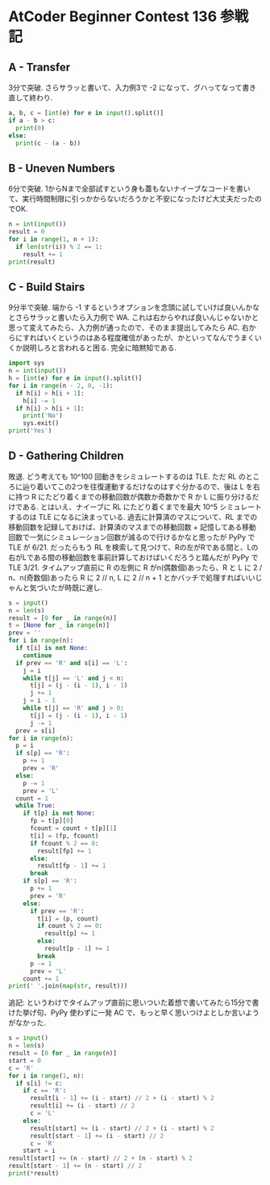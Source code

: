 # AtCoder Beginner Contest 136 参戦記

## A - Transfer

3分で突破. さらサラッと書いて、入力例3で -2 になって、グハってなって書き直して終わり.

```python
a, b, c = [int(e) for e in input().split()]
if a - b > c:
  print(0)
else:
  print(c - (a - b))
```

## B - Uneven Numbers

6分で突破. 1からNまで全部試すという身も蓋もないナイーブなコードを書いて、実行時間制限に引っかからないだろうかと不安になったけど大丈夫だったのでOK.

```python
n = int(input())
result = 0
for i in range(1, n + 1):
  if len(str(i)) % 2 == 1:
    result += 1
print(result)
```

## C - Build Stairs

9分半で突破. 端から -1 するというオプションを念頭に試していけば良いんかなとさらサラッと書いたら入力例で WA. これは右からやれば良いんじゃないかと思って変えてみたら、入力例が通ったので、そのまま提出してみたら AC. 右からにすればいくというのはある程度確信があったが、かといってなんでうまくいくか説明しろと言われると困る. 完全に暗黙知である.

```python
import sys
n = int(input())
h = [int(e) for e in input().split()]
for i in range(n - 2, 0, -1):
  if h[i] > h[i + 1]:
    h[i] -= 1
  if h[i] > h[i + 1]:
    print('No')
    sys.exit()
print('Yes')
```

## D - Gathering Children

敗退. どう考えても 10^100 回動きをシミュレートするのは TLE. ただ RL のところに辿り着いてこの2つを往復運動するだけなのはすぐ分かるので、後は L を右に持つ R にたどり着くまでの移動回数が偶数か奇数かで R か L に振り分けるだけである. とはいえ、ナイーブに RL にたどり着くまでを最大 10^5 シミュレートするのは TLE になるに決まっている. 過去に計算済のマスについて、RL までの移動回数を記録しておけば、計算済のマスまでの移動回数 + 記憶してある移動回数で一気にシミュレーション回数が減るので行けるかなと思ったが PyPy で TLE が 6/21. だったらもう RL を検索して見つけて、Rの左がRである間と、Lの右がLである間の移動回数を事前計算しておけばいくだろうと踏んだが PyPy で TLE 3/21. タイムアップ直前に R の左側に R がn(偶数個)あったら、R と L に 2 / n、n(奇数個)あったら R に 2 // n, L に 2 // n + 1 とかバッチで処理すればいいじゃんと気づいたが時既に遅し.

```python
s = input()
n = len(s)
result = [0 for _ in range(n)]
t = [None for _ in range(n)]
prev = ''
for i in range(n):
  if t[i] is not None:
    continue
  if prev == 'R' and s[i] == 'L':
    j = i
    while t[j] == 'L' and j < n:
      t[j] = (j - (i - 1), i - 1)
      j += 1
    j = i - 1
    while t[j] == 'R' and j > 0:
      t[j] = (j - (i - 1), i - 1)
      j -= 1
  prev = s[i]
for i in range(n):
  p = i
  if s[p] == 'R':
    p += 1
    prev = 'R'
  else:
    p -= 1
    prev = 'L'
  count = 1
  while True:
    if t[p] is not None:
      fp = t[p][0]
      fcount = count + t[p][1]
      t[i] = (fp, fcount)
      if fcount % 2 == 0:
        result[fp] += 1
      else:
        result[fp - 1] += 1
      break
    if s[p] == 'R':
      p += 1
      prev = 'R'
    else:
      if prev == 'R':
        t[i] = (p, count)
        if count % 2 == 0:
          result[p] += 1
        else:
          result[p - 1] += 1
        break
      p -= 1
      prev = 'L'
    count += 1
print(' '.join(map(str, result)))
```

追記: というわけでタイムアップ直前に思いついた着想で書いてみたら15分で書けた挙げ句、PyPy 使わずに一発 AC で、もっと早く思いつけよとしか言いようがなかった.

```python
s = input()
n = len(s)
result = [0 for _ in range(n)]
start = 0
c = 'R'
for i in range(1, n):
  if s[i] != c:
    if c == 'R':
      result[i - 1] += (i - start) // 2 + (i - start) % 2
      result[i] += (i - start) // 2
      c = 'L'
    else:
      result[start] += (i - start) // 2 + (i - start) % 2
      result[start - 1] += (i - start) // 2
      c = 'R'
    start = i
result[start] += (n - start) // 2 + (n - start) % 2
result[start - 1] += (n - start) // 2
print(*result)
```
